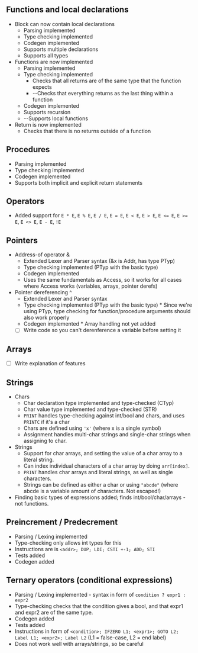 ## Functions and local declarations
 * Block can now contain local declarations
    * Parsing implemented
    * Type checking implemented
    * Codegen implemented
    * Supports multiple declarations
    * Supports all types
 * Functions are now implemented
    * Parsing implemented
    * Type checking implemented
        * Checks that all returns are of the same type that the function expects
        * --Checks that everything returns as the last thing within a function 
    * Codegen implemented
    * Supports recursion
    * --Supports local functions
 * Return is now implemented
    * Checks that there is no returns outside of a function

## Procedures
 * Parsing implemented
 * Type checking implemented
 * Codegen implemented
 * Supports both implicit and explicit return statements

## Operators
 * Added support for `E * E`, `E % E`, `E / E`, `E = E`, `E < E`, `E > E`, `E <= E`, `E >= E`, `E <> E`, `E - E`, `!E`

## Pointers
 * Address-of operator &
    * Extended Lexer and Parser syntax (&x is Addr, has type PTyp)
    * Type checking implemented (PTyp with the basic type)
    * Codegen implemented
    * Uses the same fundamentals as Access, so it works for all cases where Access works (variables, arrays, pointer derefs)
 * Pointer dereferencing ^
    * Extended Lexer and Parser syntax
    * Type checking implemented (PTyp with the basic type)
           * Since we're using PTyp<Typ>, type checking for function/procedure arguments should also work properly
    * Codegen implemented
           * Array handling not yet added
    * [ ] Write code so you can't derenference a variable before setting it

## Arrays
 * [ ] Write explanation of features

## Strings
 * Chars
    * Char declaration type implemented and type-checked (CTyp)
    * Char value type implemented and type-checked (STR)
    * `PRINT` handles type-checking against int/bool and chars, and uses `PRINTC` if it's a char
    * Chars are defined using `'x'` (where x is a single symbol)
    * Assignment handles multi-char strings and single-char strings when assigning to char.
  * Strings
    * Support for char arrays, and setting the value of a char array to a literal string.
    * Can index individual characters of a char array by doing `arr[index]`.
    * `PRINT` handles char arrays and literal strings, as well as single characters.
    * Strings can be defined as either a char or using `"abcde"` (where abcde is a variable amount of characters. Not escaped!)
  * Finding basic types of expressions added; finds int/bool/char/arrays - not functions.

## Preincrement / Predecrement
  * Parsing / Lexing implemented
  * Type-checking only allows int types for this
  * Instructions are is ``<addr>; DUP; LDI; CSTI +-1; ADD; STI``
  * Tests added
  * Codegen added

## Ternary operators (conditional expressions)
  * Parsing / Lexing implemented - syntax in form of ``condition ? expr1 : expr2`` 
  * Type-checking checks that the condition gives a bool, and that expr1 and expr2 are of the same type.
  * Codegen added
  * Tests added
  * Instructions in form of ``<condition>; IFZERO L1; <expr1>; GOTO L2; Label L1; <expr2>; Label L2`` (L1 = false-case, L2 = end label)
  * Does not work well with arrays/strings, so be careful